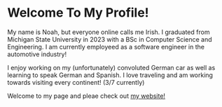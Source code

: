 # Welcome To My Profile!  
My name is Noah, but everyone online calls me Irish. I graduated from Michigan State University in 2023 with a BSc in Computer Science and Engineering. I am currently employeed as a software engineer in the automotive industry! 

I enjoy working on my (unfortunately) convoluted German car as well as learning to speak German and Spanish. I love traveling and am working towards visiting every continent! (3/7 currently)

Welcome to my page and pleae check out [my website!](https://irish-noah.github.io/SnazzyWeb)
